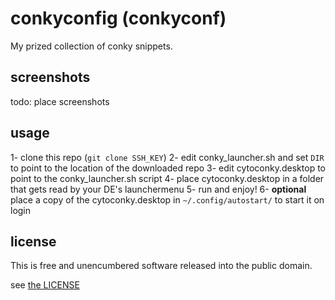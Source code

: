 # conkyconfig (conkyconf)
My prized collection of conky snippets.

## screenshots
todo: place screenshots

## usage
 1- clone this repo (`git clone SSH_KEY`)
 2- edit conky_launcher.sh and set `DIR` to point to the location of the downloaded repo
 3- edit cytoconky.desktop to point to the conky_launcher.sh script
 4- place cytoconky.desktop in a folder that gets read by your DE's launchermenu
 5- run and enjoy!
 6- __optional__ place a copy of the cytoconky.desktop in `~/.config/autostart/` to start it on login

## license
This is free and unencumbered software released into the public domain.

see [the LICENSE](LINK_TO_LICENSE)
